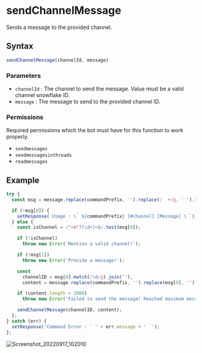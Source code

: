 # sendChannelMessage
Sends a message to the provided channel.

## Syntax
```js
sendChannelMessage(channelId, message)
```

### Parameters
- `channelId` : The channel to send the message. Value must be a valid channel snowflake ID.
- `message` : The message to send to the provided channel ID.

### Permissions
Required permissions which the bot must have for this function to work properly.
- `sendmessages`
- `sendmessagesinthreads`
- `readmessages`

## Example
```js
try {
  const msg = message.replace(commandPrefix, '').replace(/  +/g, ' ').trim().split(' ', 2);

  if (!msg[0]) {
    setResponse(`Usage : \` ${commandPrefix} [#channel] [Message] \``);
  } else {
    const isChannel = /^<#!?(\d+)>$/.test(msg[0]);

    if (!isChannel)
      throw new Error('Mention a valid channel!');

    if (!msg[1])
      throw new Error('Provide a message!');

    const
      channelID = msg[0].match(/\d/g).join(''),
      content = message.replace(commandPrefix, '').replace(msg[0], '').trim();

    if (content.length > 2000)
      throw new Error('Failed to send the message! Reached maximum message character limit.');

    sendChannelMessage(channelID, content);
  };
} catch (err) {
  setResponse('Command Error : ` ' + err.message + ' `');
};
```

![Screenshot_20220917_102010](https://user-images.githubusercontent.com/95774950/190842663-13d63729-2008-4f7f-85ce-1aa52242fd8c.png)
